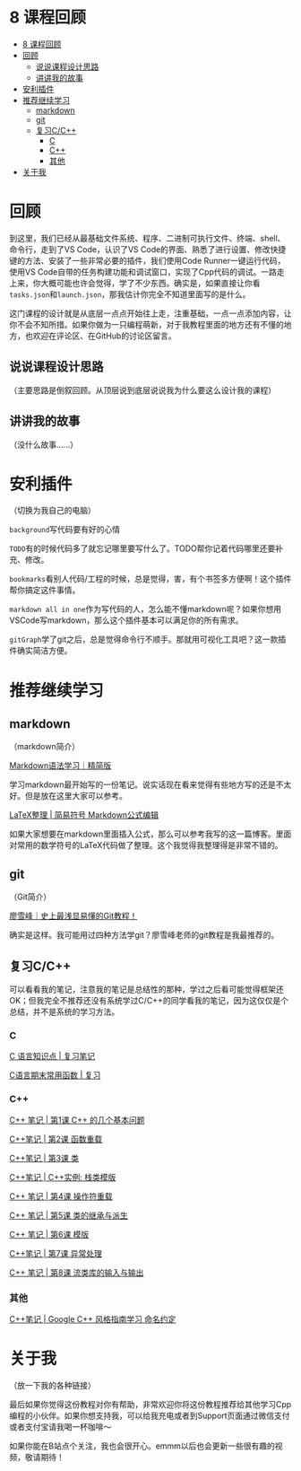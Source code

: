 # 8 课程回顾

- [8 课程回顾](#8-课程回顾)
- [回顾](#回顾)
  - [说说课程设计思路](#说说课程设计思路)
  - [讲讲我的故事](#讲讲我的故事)
- [安利插件](#安利插件)
- [推荐继续学习](#推荐继续学习)
  - [markdown](#markdown)
  - [git](#git)
  - [复习C/C++](#复习cc)
    - [C](#c)
    - [C++](#c-1)
    - [其他](#其他)
- [关于我](#关于我)

# 回顾
到这里，我们已经从最基础文件系统、程序、二进制可执行文件、终端、shell、命令行，走到了VS Code，认识了VS Code的界面、熟悉了进行设置、修改快捷键的方法、安装了一些非常必要的插件，我们使用Code Runner一键运行代码，使用VS Code自带的任务构建功能和调试窗口，实现了Cpp代码的调试。一路走上来，你大概可能也许会觉得，学了不少东西。确实是，如果直接让你看`tasks.json`和`launch.json`，那我估计你完全不知道里面写的是什么。

这门课程的设计就是从底层一点点开始往上走，注重基础，一点一点添加内容，让你不会不知所措。如果你做为一只编程萌新，对于我教程里面的地方还有不懂的地方，也欢迎在评论区、在GitHub的讨论区留言。
## 说说课程设计思路
（主要思路是倒叙回顾。从顶层说到底层说说我为什么要这么设计我的课程）
## 讲讲我的故事
（没什么故事……）
# 安利插件
（切换为我自己的电脑）

`background`写代码要有好的心情

`TODO`有的时候代码多了就忘记哪里要写什么了。TODO帮你记着代码哪里还要补充、修改。

`bookmarks`看别人代码/工程的时候，总是觉得，害，有个书签多方便啊！这个插件帮你搞定这件事情。

`markdown all in one`作为写代码的人，怎么能不懂markdown呢？如果你想用VSCode写markdown，那么这个插件基本可以满足你的所有需求。

`gitGraph`学了git之后，总是觉得命令行不顺手。那就用可视化工具吧？这一款插件确实简洁方便。
# 推荐继续学习
## markdown
（markdown简介）

[Markdown语法学习｜精简版](https://blog.csdn.net/qq_45379253/article/details/104876463)

学习markdown最开始写的一份笔记。说实话现在看来觉得有些地方写的还是不太好。但是放在这里大家可以参考。

[LaTeX整理 | 简易符号 Markdown公式编辑](https://blog.csdn.net/qq_45379253/article/details/105368552)

如果大家想要在markdown里面插入公式，那么可以参考我写的这一篇博客。里面对常用的数学符号的LaTeX代码做了整理。这个我觉得我整理得是非常不错的。
## git
（Git简介）

[廖雪峰｜史上最浅显易懂的Git教程！](https://www.liaoxuefeng.com/wiki/896043488029600)

确实是这样。我可能用过四种方法学git？廖雪峰老师的git教程是我最推荐的。
## 复习C/C++
可以看看我的笔记，注意我的笔记是总结性的那种，学过之后看可能觉得框架还OK；但我完全不推荐还没有系统学过C/C++的同学看我的笔记，因为这仅仅是个总结，并不是系统的学习方法。
### C
[C 语言知识点 | 复习笔记](https://blog.csdn.net/qq_45379253/article/details/107247559)

[C语言期末常用函数 | 复习](https://blog.csdn.net/qq_45379253/article/details/107046909)
### C++
[C++ 笔记 | 第1课 C++ 的几个基本问题](https://blog.csdn.net/qq_45379253/article/details/104868460)

[C++笔记 | 第2课 函数重载](https://blog.csdn.net/qq_45379253/article/details/104868515)

[C++笔记 | 第3课 类](https://blog.csdn.net/qq_45379253/article/details/104869939)

[C++笔记 | C++实例: 栈类模版](https://blog.csdn.net/qq_45379253/article/details/106783740)

[C++ 笔记 | 第4课 操作符重载](https://blog.csdn.net/qq_45379253/article/details/106784209)

[C++ 笔记 | 第5课 类的继承与派生](https://blog.csdn.net/qq_45379253/article/details/106784222)

[C++ 笔记 | 第6课 模版](https://blog.csdn.net/qq_45379253/article/details/106784237)

[C++笔记 | 第7课 异常处理](https://blog.csdn.net/qq_45379253/article/details/106784255)

[C++ 笔记 | 第8课 流类库的输入与输出](https://blog.csdn.net/qq_45379253/article/details/106784282)
### 其他
[C++笔记 | Google C++ 风格指南学习 命名约定](https://blog.csdn.net/qq_45379253/article/details/105522038)
# 关于我
（放一下我的各种链接）

最后如果你觉得这份教程对你有帮助，非常欢迎你将这份教程推荐给其他学习Cpp编程的小伙伴。如果你想支持我，可以给我充电或者到Support页面通过微信支付或者支付宝请我喝一杯咖啡～

如果你能在B站点个关注，我也会很开心。emmm以后也会更新一些很有趣的视频，敬请期待！
